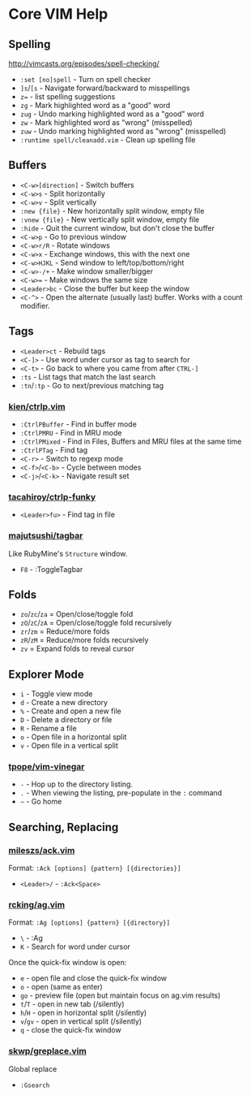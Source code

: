 Core VIM Help
=============

Spelling
--------

http://vimcasts.org/episodes/spell-checking/

* `:set [no]spell`  - Turn on spell checker
* `]s`/`[s`         - Navigate forward/backward to misspellings
* `z=`              - list spelling suggestions
* `zg`              - Mark highlighted word as a "good" word
* `zug`             - Undo marking highlighted word as a "good" word
* `zw`              - Mark highlighted word as "wrong" (misspelled)
* `zuw`             - Undo marking highlighted word as "wrong" (misspelled)
* `:runtime spell/cleanadd.vim`   - Clean up spelling file


Buffers
-------

* `<C-w>[direction]`  - Switch buffers
* `<C-w>s`            - Split horizontally
* `<C-w>v`            - Split vertically
* `:new {file}`       - New horizontally split window, empty file
* `:vnew {file}`      - New vertically split window, empty file
* `:hide`             - Quit the current window, but don't close the buffer
* `<C-w>p`            - Go to previous window
* `<C-w>r/R`          - Rotate windows
* `<C-w>x`            - Exchange windows, this with the next one
* `<C-w>HJKL`         - Send window to left/top/bottom/right
* `<C-w>-/+`          - Make window smaller/bigger
* `<C-w>=`            - Make windows the same size
* `<Leader>bc`        - Close the buffer but keep the window
* `<C-^>`             - Open the alternate (usually last) buffer. Works with a
                        count modifier.

Tags
----

* `<Leader>ct`  - Rebuild tags
* `<C-]>`       - Use word under cursor as tag to search for
* `<C-t>`       - Go back to where you came from after `CTRL-]`
* `:ts`         - List tags that match the last search
* `:tn`/`:tp`   - Go to next/previous matching tag

### [kien/ctrlp.vim](https://github.com/kien/ctrlp.vim) ###

* `:CtrlPBuffer`    - Find in buffer mode
* `:CtrlPMRU`       - Find in MRU mode
* `:CtrlPMixed`     - Find in Files, Buffers and MRU files at the same time
* `:CtrlPTag`       - Find tag
* `<C-r>`           - Switch to regexp mode
* `<C-f>`/`<C-b>`   - Cycle between modes
* `<C-j>`/`<C-k>`   - Navigate result set

### [tacahiroy/ctrlp-funky](https://github.com/tacahiroy/ctrlp-funky) ###

* `<Leader>fu>`     - Find tag in file

### [majutsushi/tagbar](https://github.com/majutsushi/tagbar) ###

Like RubyMine's `Structure` window.

* `F8`    - :ToggleTagbar

Folds
-----

* `zo`/`zc`/`za`    = Open/close/toggle fold
* `zO`/`zC`/`zA`    = Open/close/toggle fold recursively
* `zr`/`zm`         = Reduce/more folds
* `zR`/`zM`         = Reduce/more folds recursively
* `zv`              = Expand folds to reveal cursor

Explorer Mode
-------------

* `i`   - Toggle view mode
* `d`   - Create a new directory
* `%`   - Create and open a new file
* `D`   - Delete a directory or file
* `R`   - Rename a file
* `o`   - Open file in a horizontal split
* `v`   - Open file in a vertical split

### [tpope/vim-vinegar](https://github.com/tpope/vim-vinegar) ###

* `-`       - Hop up to the directory listing.
* `.`       - When viewing the listing, pre-populate in the `:` command
* `~`       - Go home

Searching, Replacing
--------------------

### [mileszs/ack.vim](https://github.com/mileszs/ack.vim) ###

Format: `:Ack [options] {pattern} [{directories}]`

* `<Leader>/`   - `:Ack<Space>`

### [rcking/ag.vim](https://github.com/rking/ag.vim) ###

Format: `:Ag [options] {pattern} [{directory}]`

* `\`       - :Ag<SPACE>
* `K`       - Search for word under cursor

Once the quick-fix window is open:

* `e`       - open file and close the quick-fix window
* `o`       - open (same as enter)
* `go`      - preview file (open but maintain focus on ag.vim results)
* `t`/`T`   - open in new tab (/silently)
* `h`/`H`   - open in horizontal split (/silently)
* `v`/`gv`  - open in vertical split (/silently)
* `q`       - close the quick-fix window

### [skwp/greplace.vim](https://github.com/skwp/greplace.vim) ###

Global replace

* `:Gsearch`

